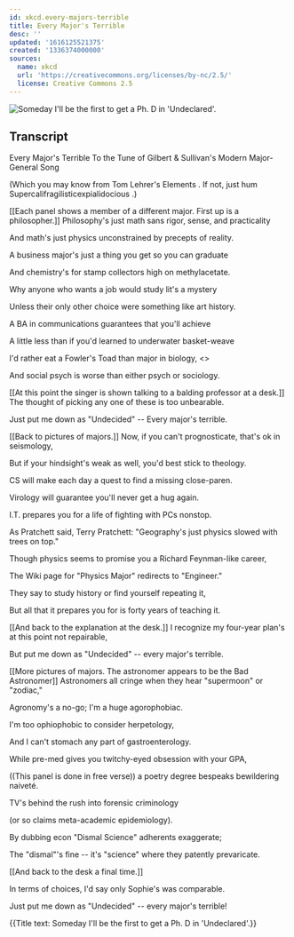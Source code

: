 ```yaml
---
id: xkcd.every-majors-terrible
title: Every Major's Terrible
desc: ''
updated: '1616125521375'
created: '1336374000000'
sources:
  name: xkcd
  url: 'https://creativecommons.org/licenses/by-nc/2.5/'
  license: Creative Commons 2.5
---
```

![Someday I'll be the first to get a Ph. D in 'Undeclared'.](https://imgs.xkcd.com/comics/every_majors_terrible.png)

## Transcript
Every Major's Terrible
To the Tune of Gilbert & Sullivan's
Modern Major-General Song

(Which you may know from Tom Lehrer's 
Elements
.
If not, just hum 
Supercalifragilisticexpialidocious
.)

[[Each panel shows a member of a different major.  First up is a philosopher.]]
Philosophy's just math sans rigor, sense, and practicality

And math's just physics unconstrained by precepts of reality.

A business major's just a thing you get so you can graduate

And chemistry's for stamp collectors high on methylacetate.

Why anyone who wants a job would study lit's a mystery

Unless their only other choice were something like art history.

A BA in communications guarantees that you'll achieve

A little less than if you'd learned to underwater basket-weave

I'd rather eat a Fowler's Toad than major in biology,
<<Ribbit>>

And social psych is worse than either psych 
or
 sociology.

[[At this point the singer is shown talking to a balding professor at a desk.]]
The thought of picking any one of these is too unbearable.

Just put me down as "Undecided" -- Every major's terrible.

[[Back to pictures of majors.]]
Now, if you can't prognosticate, that's ok in seismology,

But if your hindsight's weak as well, you'd best stick to theology.

CS will make each day a quest to find a missing close-paren.

Virology will guarantee you'll never get a hug again.

I.T. prepares you for a life of fighting with PCs nonstop.

As Pratchett said, 
Terry Pratchett: "Geography's just physics slowed with trees on top."

Though physics seems to promise you a Richard Feynman-like career,

The Wiki page for "Physics Major" redirects to 
"Engineer."


They say to study history or find yourself repeating it,

But all that it prepares you for is forty years of teaching it.

[[And back to the explanation at the desk.]]
I recognize my four-year plan's at this point not repairable,

But put me down as "Undecided" -- every major's terrible.

[[More pictures of majors.  The astronomer appears to be the Bad Astronomer]]
Astronomers all cringe when they hear "supermoon" or "zodiac,"

Agronomy's a no-go; I'm a huge agorophobiac.

I'm too ophiophobic to consider herpetology,

And I can't stomach any part of gastroenterology.

While pre-med gives you twitchy-eyed obsession with your GPA,

((This panel is done in free verse))
   a
 poetry degree
    bespeaks
bewildering
      naiveté.

TV's behind the rush into forensic criminology

(or so claims meta-academic epidemiology).

By dubbing econ "Dismal Science" adherents exaggerate;

The "dismal"'s fine -- it's "science" where they patently prevaricate.

[[And back to the desk a final time.]]

In terms of choices, I'd say only Sophie's was comparable.

Just put me down as "Undecided" -- every major's terrible!

{{Title text: Someday I'll be the first to get a Ph. D in 'Undeclared'.}}
